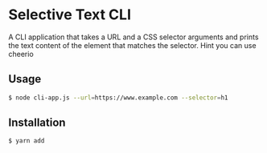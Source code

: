 # Selective Text CLI

A CLI application that takes a URL and a CSS selector arguments and prints the text content of the element that matches the selector. Hint you can use cheerio

## Usage

```sh
$ node cli-app.js --url=https://www.example.com --selector=h1
```

## Installation

```sh
$ yarn add
```

